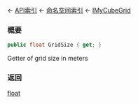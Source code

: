 ← [API索引](Api-Index) ← [命名空间索引](Namespace-Index) ← [IMyCubeGrid](VRage.Game.ModAPI.Ingame.IMyCubeGrid)

### 概要

```csharp
public float GridSize { get; }
```

Getter of grid size in meters

### 返回

[float](https://docs.microsoft.com/en-us/dotnet/api/System.Single?view=netframework-4.6)

